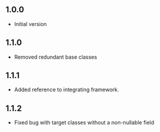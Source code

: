 ## 1.0.0

- Initial version

## 1.1.0

- Removed redundant base classes

## 1.1.1

- Added reference to integrating framework.

## 1.1.2

- Fixed bug with target classes without a non-nullable field